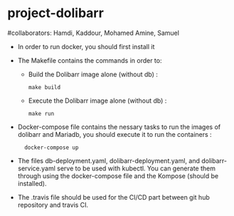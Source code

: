 # project-dolibarr

#collaborators: Hamdi, Kaddour, Mohamed Amine, Samuel

- In order to run docker, you should first install it 

- The Makefile contains the commands in order to:

  - Build the Dolibarr image alone (without db) :
  
        make build
    
  - Execute the Dolibarr image alone (without db) :
  
        make run
        
- Docker-compose file contains the nessary tasks to run the images of dolibarr and Mariadb, you should execute it to run the containers :

        docker-compose up
  
- The files db-deployment.yaml, dolibarr-deployment.yaml, and dolibarr-service.yaml serve to be used with kubectl. You can generate them through using the docker-compose file and the Kompose (should be installed). 

- The .travis file should be used for the CI/CD part between git hub repository and travis CI. 
  
